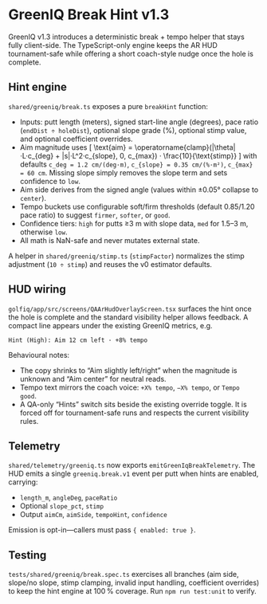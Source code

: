 # GreenIQ Break Hint v1.3

GreenIQ v1.3 introduces a deterministic break + tempo helper that stays fully client-side. The TypeScript-only engine keeps the AR HUD tournament-safe while offering a short coach-style nudge once the hole is complete.

## Hint engine

`shared/greeniq/break.ts` exposes a pure `breakHint` function:

- Inputs: putt length (meters), signed start-line angle (degrees), pace ratio (`endDist ÷ holeDist`), optional slope grade (%), optional stimp value, and optional coefficient overrides.
- Aim magnitude uses
  \[
  \text{aim} = \operatorname{clamp}(|\theta|·L·c_{deg} + |s|·L^2·c_{slope}, 0, c_{max}) · \frac{10}{\text{stimp}}
  \]
  with defaults `c_deg = 1.2 cm/(deg·m)`, `c_{slope} = 0.35 cm/(%·m²)`, `c_{max} = 60 cm`. Missing slope simply removes the slope term and sets confidence to `low`.
- Aim side derives from the signed angle (values within ±0.05° collapse to `center`).
- Tempo buckets use configurable soft/firm thresholds (default 0.85/1.20 pace ratio) to suggest `firmer`, `softer`, or `good`.
- Confidence tiers: `high` for putts ≥3 m with slope data, `med` for 1.5–3 m, otherwise `low`.
- All math is NaN-safe and never mutates external state.

A helper in `shared/greeniq/stimp.ts` (`stimpFactor`) normalizes the stimp adjustment (`10 ÷ stimp`) and reuses the v0 estimator defaults.

## HUD wiring

`golfiq/app/src/screens/QAArHudOverlayScreen.tsx` surfaces the hint once the hole is complete and the standard visibility helper allows feedback. A compact line appears under the existing GreenIQ metrics, e.g.

```
Hint (High): Aim 12 cm left · +8% tempo
```

Behavioural notes:

- The copy shrinks to “Aim slightly left/right” when the magnitude is unknown and “Aim center” for neutral reads.
- Tempo text mirrors the coach voice: `+X% tempo`, `−X% tempo`, or `Tempo good`.
- A QA-only “Hints” switch sits beside the existing override toggle. It is forced off for tournament-safe runs and respects the current visibility rules.

## Telemetry

`shared/telemetry/greeniq.ts` now exports `emitGreenIqBreakTelemetry`. The HUD emits a single `greeniq.break.v1` event per putt when hints are enabled, carrying:

- `length_m`, `angleDeg`, `paceRatio`
- Optional `slope_pct`, `stimp`
- Output `aimCm`, `aimSide`, `tempoHint`, `confidence`

Emission is opt-in—callers must pass `{ enabled: true }`.

## Testing

`tests/shared/greeniq/break.spec.ts` exercises all branches (aim side, slope/no slope, stimp clamping, invalid input handling, coefficient overrides) to keep the hint engine at 100 % coverage. Run `npm run test:unit` to verify.
